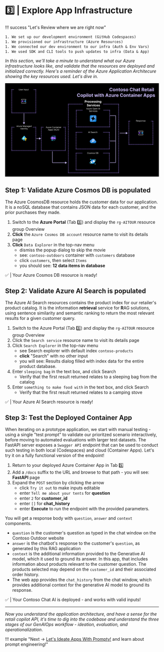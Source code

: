 # 3️⃣ | Explore App Infrastructure

!!! success "Let's Review where we are right now"

    1. We set up our development environment (GitHub Codespaces)
    1. We provisioned our infrastructure (Azure Resources)
    1. We connected our dev environment to our infra (Auth & Env Vars)
    1. We used SDK and CLI tools to push updates to infra (Data & App)


_In this section, we'll take a minute to understand what our Azure infrastructure looks like, and validate that the resources are deployed and initialized correctly. Here's a reminder of the Azure Application Architecure showing the key resources used. Let's dive in._

![ACA Architecture](./../img/aca-architecture.png)

## Step 1: Validate Azure Cosmos DB is populated

The Azure CosmosDB resource holds the customer data for our application. It is a noSQL database that contains JSON data for each customer, and the prior purchases they made.

1. Switch to the **Azure Portal** (Tab 3️⃣) and display the `rg-AITOUR` resource group Overview
1. **Click** the `Azure Cosmos DB account` resource name to visit its details page
1. **Click** `Data Explorer` in the top-nav menu 
    - dismiss the popup dialog to skip the movie
    - see: `contoso-outdoors` container with `customers` database
    - click `customers`, then select `Items`
    - you should see: **12 data items in database**

✅ | Your Azure Cosmos DB resource is ready!

## Step 2: Validate Azure AI Search is populated

The Azure AI Search resources contains the product index for our retailer's product catalog. It is the information **retrieval** service for **R**AG solutions, using sentence similarity and semantic ranking to return the most relevant results for a given customer query.

1. Switch to the Azure Portal (Tab 3️⃣) and display the  `rg-AITOUR` resource group Overview
1. Click the `Search service` resource name to visit its details page
1. Click `Search Explorer` in the top-nav menu  
    - see Search explorer with default index `contoso-products`
    - **click** "Search" with no other input
    - you will see: Results dialog filled with index data for the entire product database.
1. Enter `sleeping bag` in the text box, and click Search
    - Verify that the first result returned relates to a sleeping bag from the catalog
1. Enter `something to make food with` in the text box, and click Search       
    - Verify that the first result returned relates to a camping stove

✅ | Your Azure AI Search resource is ready!

## Step 3: Test the Deployed Container App

When iterating on a prototype application, we start with manual testing - using a single "test prompt" to validate our prioritzed scenario interactively, before moving to automated evaluations with larger test datasets. The FastAPI server exposes a `Swagger API` endpoint that can be used to conduct such testing in both local (Codespaces) and cloud (Container Apps). Let's try it on a fully functional version of the endpoint!

1. Return to your deployed Azure Container App in Tab 5️⃣ 
1. Add a `/docs` suffix to the URL and browse to that path - you will see: **FastAPI** page
1. Expand the `POST` section by clicking the arrow
    - click `Try it out` to make inputs editable
    - enter `Tell me about your tents` for **question**
    - enter `2` for **customer_id**
    - enter `[]` for **chat_history**
    - enter **Execute** to run the endpoint with the provided parameters.

You will get a response body with `question`, `answer` and `context` components.

* `question` is the customer's question as typed in the chat window on the Contoso Outdoor website
* `answer` is the chatbot's response to the customer's `question`, as generated by this RAG application
* `context` is the additional information provided to the Generative AI model, which it used to ground its answer. In this app, that includes information about products relevant to the customer question. The products selected may depend on the `customer_id` and their associated order history. 
* The web app provides the `chat_history` from the chat window, which provides additional context for the generative AI model to ground its response.

✅ | Your Contoso Chat AI is deployed - and works with valid inputs!

---

_Now you understand the application architecture, and have a sense for the retail copilot API, it's time to dig into the codebase and understand the three stages of our GenAIOps workflow - ideation, evaluation, and operationalization_.

!!! example "Next → [Let's Ideate Apps With Prompty!](./04-ideation.md) and learn about prompt engineering!"

